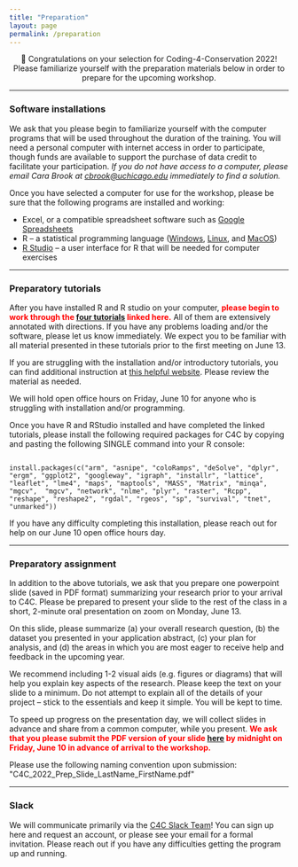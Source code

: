 ```yaml
---
title: "Preparation"
layout: page
permalink: /preparation
---
```



<div class="bs-callout bs-callout-warning">
<p><center>🥳 Congratulations on your selection for Coding-4-Conservation 2022! <br />
Please familiarize yourself with the preparation materials below in order to prepare for the upcoming workshop.</center></p>
</div>

---

### **Software installations**

We ask that you please begin to familiarize yourself with the computer programs that will be used throughout the duration of the training. You will need a personal computer with internet access in order to participate, though funds are available to support the purchase of data credit to facilitate your participation. *If you do not have access to a computer, please email Cara Brook at [cbrook@uchicago.edu](cbrook@uchicago.edu) immediately to find a solution.*

Once you have selected a computer for use for the workshop, please be sure that the following programs are installed and working:

* Excel, or a compatible spreadsheet software such as [Google Spreadsheets](https://docs.google.com/spreadsheets/u/0/)
* R – a statistical programming language ([Windows](https://cran.r-project.org/bin/windows/base/), [Linux](https://cran.r-project.org/bin/linux/), and [MacOS](https://cran.r-project.org/bin/macosx/))
* [R Studio](https://www.rstudio.com/products/rstudio/download/) – a user interface for R that will be needed for computer exercises

---

### **Preparatory tutorials**

After you have installed R and R studio on your computer, **<span style="color:red">please begin to work through the [four tutorials](tutorials/R_tutorials.zip) linked here.</span>** All of them are extensively annotated with directions. If you have any problems loading and/or the software, please let us know immediately. We expect you to be familiar with all material presented in these tutorials prior to the first meeting on June 13. 

If you are struggling with the installation and/or introductory tutorials, you can find additional instruction at [this helpful website](https://www.w3schools.com/r/r_intro.asp). Please review the material as needed. 

We will hold open office hours on Friday, June 10 for anyone who is struggling with installation and/or programming.


Once you have R and RStudio installed and have completed the linked tutorials, please install the following required packages for C4C by copying and pasting the following SINGLE command into your R console:


```{r echo=TRUE, message=TRUE, warning=TRUE, eval=FALSE}

install.packages(c("arm", "asnipe", "coloRamps", "deSolve", "dplyr", "ergm", "ggplot2", "googleway", "igraph", "installr", "lattice", "leaflet", "lme4", "maps", "maptools", "MASS", "Matrix", "minqa", "mgcv",  "mgcv", "network", "nlme", "plyr", "raster", "Rcpp", "reshape", "reshape2", "rgdal", "rgeos", "sp", "survival", "tnet", "unmarked"))

```

If you have any difficulty completing this installation, please reach out for help on our June 10 open office hours day.

---

### **Preparatory assignment**

In addition to the above tutorials, we ask that you prepare one powerpoint slide (saved in PDF format) summarizing your research prior to your arrival to C4C. Please be prepared to present your slide to the rest of the class in a short, 2-minute oral presentation on zoom on Monday, June 13.

On this slide, please summarize (a) your overall research question, (b) the dataset you presented in your application abstract, (c) your plan for analysis, and (d) the areas in which you are most eager to receive help and feedback in the upcoming year. 

We recommend including 1-2 visual aids (e.g. figures or diagrams) that will help you explain key aspects of the research. Please keep the text on your slide to a minimum. Do not attempt to explain all of the details of your project – stick to the essentials and keep it simple. You will be kept to time.

To speed up progress on the presentation day, we will collect slides in advance and share from a common computer, while you present. 
**<span style="color:red"> We ask that you please submit the PDF version of your slide [here](https://airtable.com/shrB0M73fZ2HfqBdu) by midnight on Friday, June 10 in advance of arrival to the workshop.</span>**

 Please use the following naming convention upon submission: "C4C_2022_Prep_Slide_LastName_FirstName.pdf"

---

### **Slack**

We will communicate primarily via the [C4C Slack Team](https://coding4conservation.slack.com/)! You can sign up here and request an account, or please see your email for a formal invitation. Please reach out if you have any difficulties getting the program up and running.
